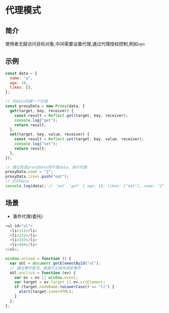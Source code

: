 <!--
 * @Author: wangzhongjie
 * @Date: 2021-08-12 11:11:44
 * @LastEditors: wangzhongjie
 * @LastEditTime: 2021-08-12 11:14:04
 * @Description:代理模式
 * @Email: UvDream@163.com
-->

# 代理模式

## 简介

使用者无醛访问目标对象,中间需要设置代理,通过代理授权控制,例如`vpn`

## 示例

```js
const data = {
  name: "a",
  age: 18,
  likes: [],
};

// 为data创建一个代理
const proxyData = new Proxy(data, {
  get(target, key, receiver) {
    const result = Reflect.get(target, key, receiver);
    console.log("get");
    return result;
  },
  set(target, key, value, receiver) {
    const result = Reflect.set(target, key, value, receiver);
    console.log("set");
    return result;
  },
});

// 通过改变proxyData而不是data，进行代理
proxyData.name = "2";
proxyData.likes.push("eat");
// 打印data
console.log(data); // 'set' 'get' { age: 18, likes: ["eat"], name: "2" }
```

## 场景

- 事件代理(委托)

```js
<ul id="ul">
  <li>111</li>
  <li>222</li>
  <li>333</li>
  <li>444</li>
</ul>;

window.onload = function () {
  var oUl = document.getElementById("ul");
  // 通过事件冒泡，直接为父组件绑定事件
  oUl.onclick = function (ev) {
    var ev = ev || window.event;
    var target = ev.target || ev.srcElement;
    if (target.nodeName.toLowerCase() == "li") {
      alert(target.innerHTML);
    }
  };
};
```
